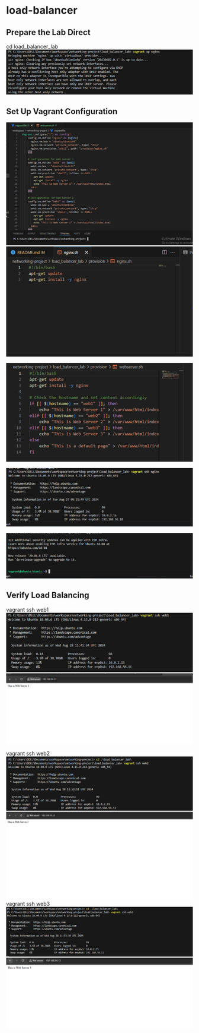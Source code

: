 # load-balancer 

## Prepare the Lab Direct
cd load_balancer_lab
![network1](network1.PNG)

 ## Set Up Vagrant Configuration
 ![networking](networking.PNG)
 ![provision-nginx](provision-nginx.PNG)

 ![provision-webserver](provision-webserver.PNG)

 ![networking2](networking2.PNG)

 ![networking3](networking3.PNG)

## Verify Load Balancing
 vagrant ssh web1
 ![web1](web1.PNG)
 ![web-server1](web-server1.PNG)

vagrant ssh web2
![web2](web2.PNG)
![web-server2](web-server2.PNG)
vagrant ssh web3
![web3](web3.PNG)
![web-server3](web-server3.PNG)